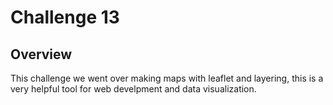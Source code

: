 # Challenge 13
## Overview
This challenge we went over making maps with leaflet and layering, this is a very helpful tool for web develpment and data visualization.
